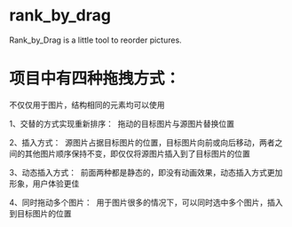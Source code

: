# rank_by_drag
Rank_by_Drag is a little tool to reorder pictures.

# 项目中有四种拖拽方式：
不仅仅用于图片，结构相同的元素均可以使用

1、交替的方式实现重新排序：
  拖动的目标图片与源图片替换位置
  
2、插入方式：
  源图片占据目标图片的位置，目标图片向前或向后移动，两者之间的其他图片顺序保持不变，即仅仅将源图片插入到了目标图片的位置
  
3、动态插入方式：
  前面两种都是静态的，即没有动画效果，动态插入方式更加形象，用户体验更佳
  
4、同时拖动多个图片：
  用于图片很多的情况下，可以同时选中多个图片，插入到目标图片的位置
